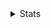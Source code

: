 <details>
  <summary>Stats</summary>
  
  ![GitHub Streak](https://streak-stats.demolab.com?user=YiJio&card_width=480&card_height=120&theme=transparent&hide_border=true&stroke=6EA5D740&ring=6EA5D740&fire=6EA5D7&currStreakLabel=6EA5D7&currStreakNum=5681A8&sideNums=5681A8&sideLabels=6EA5D7&dates=AAB0B4)
  ![Top Langs](https://github-readme-stats-delta-two-17.vercel.app/api/top-langs/?username=YiJio&card_width=320&theme=transparent&layout=compact&hide_border=true&hide_title=true&langs_count=20&hide=hack,procfile&text_color=AAB0B4&size_weight=0.5&count_weight=0)
</details>

<!--
- 🔭 I’m currently working on ...
- 🌱 I’m currently learning ...
- 👯 I’m looking to collaborate on ...
- 🤔 I’m looking for help with ...
- 💬 Ask me about ...
- 📫 How to reach me: ...
- 😄 Pronouns: ...
- ⚡ Fun fact: ...
-->
